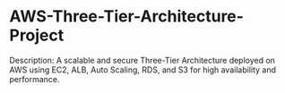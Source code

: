 # AWS-Three-Tier-Architecture-Project
Description:
A scalable and secure Three-Tier Architecture deployed on AWS using EC2, ALB, Auto Scaling, RDS, and S3 for high availability and performance.
